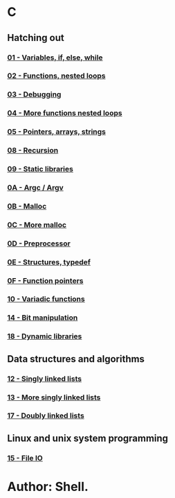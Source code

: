 # C

## Hatching out
### [01 - Variables, if, else, while](0x01-variables_if_else_while/README.md)

### [02 - Functions, nested loops](0x02-functions_nested_loops/README.md)

### [03 - Debugging](0x03-debugging/README.md)

### [04 - More functions nested loops](0x04-more_functions_nested_loops/README.md)

### [05 - Pointers, arrays, strings](0x05-pointers_arrays_strings/README.md)

### [](0x06-pointers_arrays_strings/README.md)

### [](0x07-pointers_arrays_strings/README.md)

### [08 - Recursion](0x08-recursion/README.md)

### [09 - Static libraries](0x09-static_libraries/README.md)

### [0A - Argc / Argv](0x0A-argc_argv/README.md)

### [0B - Malloc](0x0B-malloc_free/README.md)

### [0C - More malloc](0x0C-more_malloc_free/README.md)

### [0D - Preprocessor](0x0D-preprocessor/README.md)

### [0E - Structures, typedef](0x0E-structures_typedef/README.md)

### [0F - Function pointers](0x0F-function_pointers/README.md)

### [10 - Variadic functions](0x10-variadic_functions/README.md)

### [14 - Bit manipulation](0x14-bit_manipulation/README.md)

### [18 - Dynamic libraries](0x18-dynamic_libraries/README.md)

## Data structures and algorithms

### [12 - Singly linked lists](0x12-singly_linked_lists/README.md)

### [13 - More singly linked lists](0x13-more_singly_linked_lists/README.md)

### [17 - Doubly linked lists](0x17-doubly_linked_lists/README.md)

## Linux and unix system programming

### [15 - File IO](0x15-file_io/README.md)

# Author: Shell.